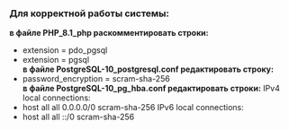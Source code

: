 ### Для корректной работы системы: # 
**в файле PHP_8.1_php раскомментировать строки:**
- extension = pdo_pgsql
- extension = pgsql\
**в файле PostgreSQL-10_postgresql.conf редактировать строку:**
- password_encryption = scram-sha-256\
**в файле PostgreSQL-10_pg_hba.conf редактировать строки:**
IPv4 local connections:
- host    all             all             0.0.0.0/0               scram-sha-256
IPv6 local connections:
- host    all             all             ::/0                    scram-sha-256
